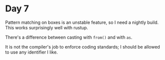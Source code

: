 # Day 7
Pattern matching on boxes is an unstable feature, so I need a nightly build. This works surprisingly well with rustup.

There's a difference between casting with `from()` and with `as`.

It is not the compiler's job to enforce coding standards; I should be allowed to use any identifier I like.
